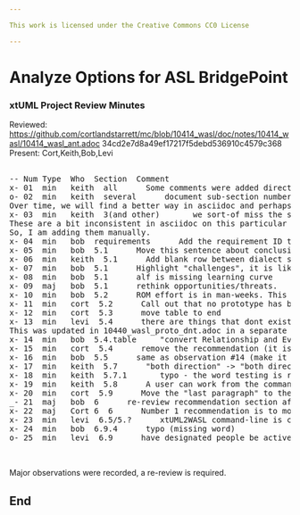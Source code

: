 ```yaml
---

This work is licensed under the Creative Commons CC0 License

---
```


# Analyze Options for ASL BridgePoint
### xtUML Project Review Minutes

Reviewed:  https://github.com/cortlandstarrett/mc/blob/10414_wasl/doc/notes/10414_wasl/10414_wasl_ant.adoc
34cd2e7d8a49ef17217f5debd536910c4579c368
Present:  Cort,Keith,Bob,Levi

<pre>

-- Num Type  Who  Section  Comment
x- 01  min   keith  all      Some comments were added directly to github
o- 02  min   keith  several      document sub-section numbers is not consistent. some do have higher-level prefix, some not.
Over time, we will find a better way in asciidoc and perhaps with markdown.
x- 03  min   keith  3(and other)       we sort-of miss the square brackets in referencing
These are a bit inconsistent in asciidoc on this particular document element.
So, I am adding them manually.
x- 04  min   bob  requirements      Add the requirement ID to the short descriptions in the requirement section to consistently link this doc to the SRS requirements.
x- 05  min   bob  5.1      Move this sentence about conclusion to the conclusion section
x- 06  min   keith  5.1      Add blank row between dialect sections
x- 07  min   bob  5.1      Highlight "challenges", it is like threats from the SWOT, but "challenges" should be called out
x- 08  min   bob  5.1      alf is missing learning curve
x- 09  maj   bob  5.1      rethink opportunities/threats.
x- 10  min   bob  5.2      ROM effort is in man-weeks. This should be specified
x- 11  min   cort  5.2      Call out that no prototype has been done
x- 12  min   cort  5.3      move table to end
x- 13  min   levi  5.4      there are things that dont exist in masl that do in smasl. The definition of smasl needs to be updated.
This was updated in 10440_wasl_proto_dnt.adoc in a separate branch.
x- 14  min   bob  5.4.table     "convert Relationship and Event" ->  "Convert the Relationship and Event models"
x- 15  min   cort  5.4      remove the recommendation (it is covered in the conclusion)
x- 16  min   bob  5.5      same as observation #14 (make it clear these are model names)
x- 17  min   keith  5.7      "both direction" -> "both directions"
x- 18  min   keith  5.7.1       typo - the word testing is repeated
x- 19  min   keith  5.8      A user can work from the command line if they choose
x- 20  min   cort  5.9      Move the "last paragraph" to the conclusion section
_- 21  maj   bob  6      re-review recommendation section after formatting. It does not flow well right now
x- 22  maj   Cort 6  6      Number 1 recommendation is to move to BP, and stay with ASL. The following steps will show recommended path to do that.
x- 23  min   levi  6.5/5.?      xtUML2WASL command-line is called out in a couple places, but WASL2xtUML command-line is not. This seems inconsistent.
x- 24  min   bob  6.9.4      typo (missing word)
o- 25  min   levi  6.9      have designated people be active in the xtuml community. Perhaps these people should even know how to build BP (so they are familiar with this open source product and process around it)


</pre>

Major observations were recorded, a re-review is required.


End
---
